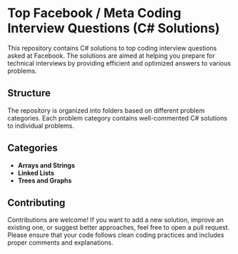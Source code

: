 # Top Facebook / Meta Coding Interview Questions (C# Solutions)
This repository contains C# solutions to top coding interview questions asked at Facebook. The solutions are aimed at helping you prepare for technical interviews by providing efficient and optimized answers to various problems.

## Structure
The repository is organized into folders based on different problem categories. Each problem category contains well-commented C# solutions to individual problems.

## Categories
- **Arrays and Strings**
- **Linked Lists**
- **Trees and Graphs**

## Contributing
Contributions are welcome! If you want to add a new solution, improve an existing one, or suggest better approaches, feel free to open a pull request. Please ensure that your code follows clean coding practices and includes proper comments and explanations.
